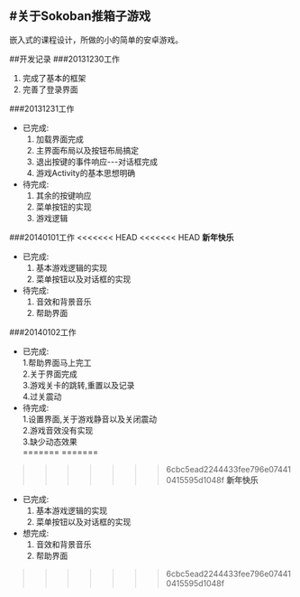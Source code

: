 #关于Sokoban推箱子游戏
----------------------
嵌入式的课程设计，所做的小的简单的安卓游戏。

##开发记录
###20131230工作
1. 完成了基本的框架
2. 完善了登录界面

###20131231工作
* 已完成:  
	1. 加载界面完成
	2. 主界面布局以及按钮布局搞定
	3. 退出按键的事件响应---对话框完成
	4. 游戏Activity的基本思想明确
* 待完成:
	1. 其余的按键响应
	2. 菜单按钮的实现
	3. 游戏逻辑


###20140101工作
<<<<<<< HEAD
<<<<<<< HEAD
**新年快乐**  

* 已完成:  
	1. 基本游戏逻辑的实现  
	2. 菜单按钮以及对话框的实现  
* 待完成:  
	1. 音效和背景音乐  
	2. 帮助界面  

###20140102工作 
* 已完成:  
	1.帮助界面马上完工   
	2.关于界面完成  
	3.游戏关卡的跳转,重置以及记录  
	4.过关震动  
* 待完成:  
	1.设置界面,关于游戏静音以及关闭震动  
	2.游戏音效没有实现  
	3.缺少动态效果  
=======
=======
>>>>>>> 6cbc5ead2244433fee796e074410415595d1048f
**新年快乐**
* 已完成:
	1. 基本游戏逻辑的实现
	2. 菜单按钮以及对话框的实现
* 想完成:
	1. 音效和背景音乐
	2. 帮助界面
>>>>>>> 6cbc5ead2244433fee796e074410415595d1048f


